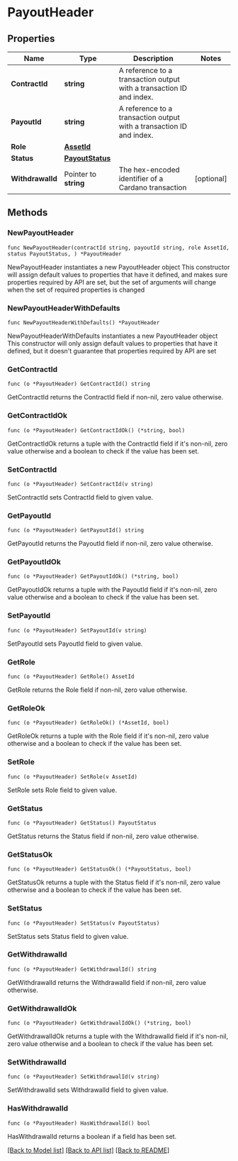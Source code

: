 # PayoutHeader

## Properties

Name | Type | Description | Notes
------------ | ------------- | ------------- | -------------
**ContractId** | **string** | A reference to a transaction output with a transaction ID and index. | 
**PayoutId** | **string** | A reference to a transaction output with a transaction ID and index. | 
**Role** | [**AssetId**](AssetId.md) |  | 
**Status** | [**PayoutStatus**](PayoutStatus.md) |  | 
**WithdrawalId** | Pointer to **string** | The hex-encoded identifier of a Cardano transaction | [optional] 

## Methods

### NewPayoutHeader

`func NewPayoutHeader(contractId string, payoutId string, role AssetId, status PayoutStatus, ) *PayoutHeader`

NewPayoutHeader instantiates a new PayoutHeader object
This constructor will assign default values to properties that have it defined,
and makes sure properties required by API are set, but the set of arguments
will change when the set of required properties is changed

### NewPayoutHeaderWithDefaults

`func NewPayoutHeaderWithDefaults() *PayoutHeader`

NewPayoutHeaderWithDefaults instantiates a new PayoutHeader object
This constructor will only assign default values to properties that have it defined,
but it doesn't guarantee that properties required by API are set

### GetContractId

`func (o *PayoutHeader) GetContractId() string`

GetContractId returns the ContractId field if non-nil, zero value otherwise.

### GetContractIdOk

`func (o *PayoutHeader) GetContractIdOk() (*string, bool)`

GetContractIdOk returns a tuple with the ContractId field if it's non-nil, zero value otherwise
and a boolean to check if the value has been set.

### SetContractId

`func (o *PayoutHeader) SetContractId(v string)`

SetContractId sets ContractId field to given value.


### GetPayoutId

`func (o *PayoutHeader) GetPayoutId() string`

GetPayoutId returns the PayoutId field if non-nil, zero value otherwise.

### GetPayoutIdOk

`func (o *PayoutHeader) GetPayoutIdOk() (*string, bool)`

GetPayoutIdOk returns a tuple with the PayoutId field if it's non-nil, zero value otherwise
and a boolean to check if the value has been set.

### SetPayoutId

`func (o *PayoutHeader) SetPayoutId(v string)`

SetPayoutId sets PayoutId field to given value.


### GetRole

`func (o *PayoutHeader) GetRole() AssetId`

GetRole returns the Role field if non-nil, zero value otherwise.

### GetRoleOk

`func (o *PayoutHeader) GetRoleOk() (*AssetId, bool)`

GetRoleOk returns a tuple with the Role field if it's non-nil, zero value otherwise
and a boolean to check if the value has been set.

### SetRole

`func (o *PayoutHeader) SetRole(v AssetId)`

SetRole sets Role field to given value.


### GetStatus

`func (o *PayoutHeader) GetStatus() PayoutStatus`

GetStatus returns the Status field if non-nil, zero value otherwise.

### GetStatusOk

`func (o *PayoutHeader) GetStatusOk() (*PayoutStatus, bool)`

GetStatusOk returns a tuple with the Status field if it's non-nil, zero value otherwise
and a boolean to check if the value has been set.

### SetStatus

`func (o *PayoutHeader) SetStatus(v PayoutStatus)`

SetStatus sets Status field to given value.


### GetWithdrawalId

`func (o *PayoutHeader) GetWithdrawalId() string`

GetWithdrawalId returns the WithdrawalId field if non-nil, zero value otherwise.

### GetWithdrawalIdOk

`func (o *PayoutHeader) GetWithdrawalIdOk() (*string, bool)`

GetWithdrawalIdOk returns a tuple with the WithdrawalId field if it's non-nil, zero value otherwise
and a boolean to check if the value has been set.

### SetWithdrawalId

`func (o *PayoutHeader) SetWithdrawalId(v string)`

SetWithdrawalId sets WithdrawalId field to given value.

### HasWithdrawalId

`func (o *PayoutHeader) HasWithdrawalId() bool`

HasWithdrawalId returns a boolean if a field has been set.


[[Back to Model list]](../README.md#documentation-for-models) [[Back to API list]](../README.md#documentation-for-api-endpoints) [[Back to README]](../README.md)


